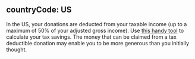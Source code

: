countryCode: US
---
In the US, your donations are deducted from your taxable income (up to a maximum of 50% of your adjusted gross income). Use [this handy tool](https://www.charitynavigator.org/index.cfm?bay=content.view&cpid=40#.VfHLB_lVhBc) to calculate your tax savings. The money that can be claimed from a tax deductible donation may enable you to be more generous than you initially thought.
